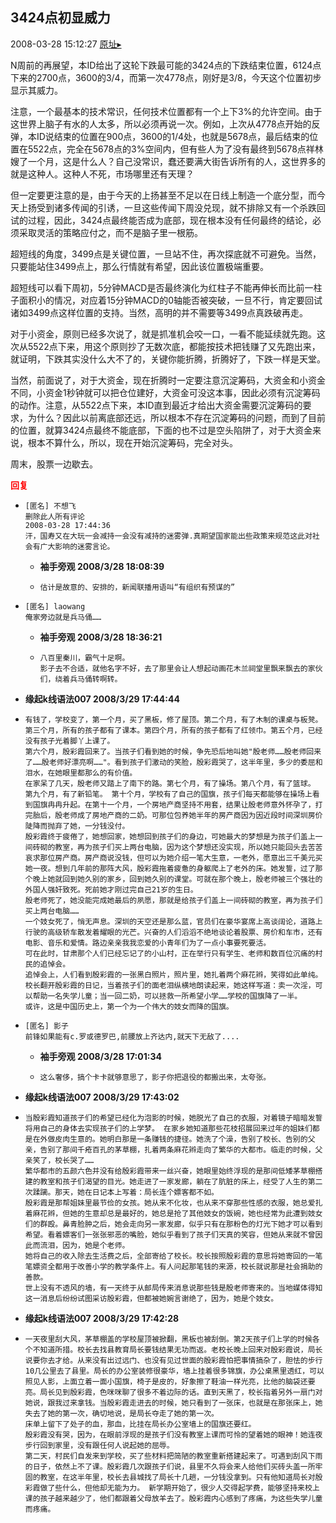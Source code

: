 ## 3424点初显威力
2008-03-28 15:12:27
[原址▸](http://www.fxgan.com/chan_time/2008_01_06/956.htm)


N周前的再展望，本ID给出了这轮下跌最可能的3424点的下跌结束位置，6124点下来的2700点，3600的3/4，而第一次4778点，刚好是3/8，今天这个位置初步显示其威力。

注意，一个最基本的技术常识，任何技术位置都有一个上下3%的允许空间。由于这世界上脑子有水的人太多，所以必须再说一次。例如，上次从4778点开始的反弹，本ID说结束的位置在900点，3600的1/4处，也就是5678点，最后结束的位置在5522点，完全在5678点的3%空间内，但有些人为了没有最终到5678点祥林嫂了一个月，这是什么人？自己没常识，蠢还要满大街告诉所有的人，这世界多的就是这种人。这种人不死，市场哪里还有天理？

但一定要更注意的是，由于今天的上扬甚至不足以在日线上制造一个底分型，而今天上扬受到诸多传闻的引诱，一旦这些传闻下周没兑现，就不排除又有一个杀跌回试的过程，因此，3424点最终能否成为底部，现在根本没有任何最终的结论，必须采取灵活的策略应付之，而不是脑子里一根筋。

超短线的角度，3499点是关键位置，一旦站不住，再次探底就不可避免。当然，只要能站住3499点上，那么行情就有希望，因此该位置极端重要。

超短线可以看下周初，5分钟MACD是否最终演化为红柱子不能再伸长而比前一柱子面积小的情况，对应着15分钟MACD的0轴能否被突破，一旦不行，肯定要回试诸如3499点这样位置的支持。当然，高明的并不需要等3499点真跌破再走。

对于小资金，原则已经多次说了，就是抓准机会咬一口，一看不能延续就先跑。这次从5522点下来，用这个原则抄了无数次底，都能按技术把钱赚了又先跑出来，就证明，下跌其实没什么大不了的，关键你能折腾，折腾好了，下跌一样是天堂。

当然，前面说了，对于大资金，现在折腾时一定要注意沉淀筹码，大资金和小资金不同，小资金1秒钟就可以把仓位建好，大资金可没这本事，因此必须有沉淀筹码的动作。注意，从5522点下来，本ID直到最近才给出大资金需要沉淀筹码的要求，为什么？因此以前离底部还远，所以根本不存在沉淀筹码的问题，而到了目前的位置，就算3424点最终不能底部，下面的也不过是空头陷阱了，对于大资金来说，根本不算什么，所以，现在开始沉淀筹码，完全对头。

周末，股票一边歇去。




**<font color='red'>回复</font>**


- ```
  [匿名] 不想飞
  删除此人所有评论
  2008-03-28 17:44:36
  汗，国寿又在大玩一会减持一会没有减持的迷雾弹.真期望国家能出些政策来规范这此对社会有广大影响的迷雾言论。
  ```
   - **袖手旁观 2008/3/28 18:08:39**
   - ```
     估计是故意的、安排的，新闻联播用语叫“有组织有预谋的”
     ```
- ```
  [匿名] laowang
  俺家旁边就是兵马俑……
  ```
   - **袖手旁观 2008/3/28 18:36:21**
   - ```
     八百里秦川，霸气十足啊。
     影子去不合适，就他名字不好，去了那里会让人想起动画花木兰祠堂里飘来飘去的家伙们，绕着兵马俑转啊转。
     ```
- **缘起k线语法007 2008/3/29 17:44:44**
- ```
  有钱了，学校变了，第一个月，买了黑板，修了屋顶。第二个月，有了木制的课桌与板凳。第三个月，所有的孩子都有了课本。第四个月，所有的孩子都有了红领巾。第五个月，已经没有孩子光着脚丫上课了。
  第六个月，殷彩霞回来了。当孩子们看到她的时候，争先恐后地叫她"殷老师……殷老师回来了……殷老师好漂亮啊……"。看到孩子们激动的笑脸，殷彩霞哭了，这半年里，多少的委屈和泪水，在她眼里都那么的有价值。
  在家呆了几天，殷老师又踏上了南下的路。第七个月，有了操场。第八个月，有了篮球。 第九个月，有了新铅笔。 第十个月，学校有了自己的国旗，孩子们每天都能够在操场上看到国旗冉冉升起。在第十一个月，一个房地产商坚持不用套，结果让殷老师意外怀孕了，打完胎后，殷老师成了房地产商的二奶。可那位包养她半年的房产商因为因近段时间深圳房价陡降而抛弃了她，一分钱没付。
  殷彩霞终于疲倦了，她想回家，她想回到孩子们的身边，可她最大的梦想是为孩子们盖上一间砖砌的教室，再为孩子们买上两台电脑，因为这个梦想还没实现，所以她只能回头去苦苦哀求那位房产商。房产商说没钱，但可以为她介绍一笔大生意，一老外，愿意出三千美元买她一夜。想到几年前的那阵大风，殷彩霞拖着疲惫的身躯爬上了老外的床。她发誓，过了那个晚上她就回到她久别的家乡，回到她久别的课堂。可就在那个晚上，殷老师被三个强壮的外国人强奸致死。死前她才刚过完自己21岁的生日。
  殷老师死了，她没能完成她最后的夙愿，那就是给孩子们盖上一间砖砌的教室，再为孩子们买上两台电脑……
  一个妓女死了，悄无声息。深圳的天空还是那么蓝，官员们在豪华宴席上高谈阔论，道路上行驶的高级轿车散发着耀眼的光芒。兴奋的人们滔滔不绝地谈论着股票、房价和车市，还有电影、音乐和爱情。路边亲亲我我恋爱的小青年们为了一点小事要死要活。
  可在此时，甘肃那个人们已经忘记了的小山村，正在举行只有学生、老师和数百位沉痛的村民的追悼会。
  追悼会上，人们看到殷彩霞的一张黑白照片，照片里，她扎着两个麻花辫，笑得如此单纯。校长翻开殷彩霞的日记，当着孩子们的面老泪纵横地朗读起来，她这样写道：卖一次淫，可以帮助一名失学儿童；当一回二奶，可以拯救一所希望小学……学校的国旗降了一半。
  或许，这是中国历史上，第一个为一个伟大的妓女而降的国旗。
  ```
- ```
  [匿名] 影子
  前锋如果能有c.罗或德罗巴,前腰放上齐达内,就天下无敌了....
  ```
   - **袖手旁观 2008/3/28 17:01:34**
   - ```
     这么奢侈，搞个卡卡就够意思了，影子你把退役的都搬出来，太夸张。
     ```
- **缘起k线语法007 2008/3/29 17:43:02**
- ```
  当殷彩霞知道孩子们的希望已经化为泡影的时候，她脱光了自己的衣服，对着镜子暗暗发誓将用自己的身体去实现孩子们的上学梦。 在家乡她知道那些花枝招展回来过年的姐妹们都是在外做皮肉生意的。她明白那是一条赚钱的捷径。她洗了个澡，告别了校长、告别的父亲，告别了那间千疮百孔的茅草棚，扎着两条麻花辫走向了繁华的大都市。临走的时候，父亲笑了，校长哭了……
  繁华都市的五颜六色并没有给殷彩霞带来一丝兴奋，她眼里始终浮现的是那间低矮茅草棚搭建的教室和孩子们渴望的目光。她走进了一家发廊，躺在了肮脏的床上，经受了人生的第二次蹂躏。那天，她在日记本上写着：局长连个嫖客都不如。
  殷彩霞是那帮姐妹里最节俭的女孩。她从来不化妆，也从来不穿那些性感的衣服，她总爱扎着麻花辫，但她的生意却总是最好的，她总是抢了其他妓女的饭碗，她也经常为此遭到妓女们的群殴。鼻青脸肿之后，她会走向另一家发廊，似乎只有在那粉色的灯光下她才可以看到希望。看着嫖客们一张张邪恶的嘴脸，她似乎看到了孩子们天真的笑容，但她从来就不曾因此而流泪，因为，她是个老师。
  她将自己的收入除去生活费之后，全部寄给了校长。校长按照殷彩霞的意思将她寄回的一笔笔嫖资全都用于改善小学的教学条件上。有人问起那笔钱的来源，校长就说那是社会捐助的善款。
  世上没有不透风的墙，有一天终于从邮局传来消息说那些钱是殷老师寄来的。当地媒体得知这一消息后纷纷试图采访殷彩霞，但都被她婉言谢绝了，因为，她是个妓女。
  ```
- **缘起k线语法007 2008/3/29 17:42:28**
- ```
  一天夜里刮大风，茅草棚盖的学校屋顶被掀翻，黑板也被刮倒。第2天孩子们上学的时候各个不知道所措。校长去找县教育局长要钱结果无功而返。老校长晚上回来对殷彩霞说，局长说要你去才给。从来没有出过远门、也没有见过世面的殷彩霞怕把事情搞杂了，胆怯的步行10几公里去了县里。局长的办公室装修很豪华，墙上挂着很多锦旗，办公桌黑里透红，可以照见人影，上面立着一面小国旗，椅子是皮的，好象擦了鞋油一样光亮，比他的脑袋还要亮。局长见到殷彩霞，色咪咪聊了很多不着边际的话。直到天黑了，校长指着另外一扇门对她说，跟我过来拿钱。当殷彩霞走进去的时候，她只看到了一张床，也就是在那张床上，她失去了她的第一次，确切地说，是局长夺走了她的第一次。
  床单上留下了处子的血，那血，比挂在局长办公室墙上的国旗还要红。
  殷彩霞没有哭，因为，在眼前浮现的是孩子们没有教室上课而可怜的望着她的眼神！她连夜步行回到家里，没有跟任何人说起她的屈辱。
  第二天，村民们自发来到学校，买了些材料把简陋的教室重新搭建起来了。可遇到刮风下雨的日子，依然上不了课。殷彩霞几次跟孩子们说，县里不久将会来人给他们买砖头盖一所牢固的教室，在这半年里，校长去县城找了局长十几趟，一分钱没拿到。只有他知道局长对殷彩霞做了些什么，但他却无能为力。 新学期开始了，很少人交得起学费，能够坚持来校上课的孩子越来越少了，他们都跟着父母放羊去了。殷彩霞内心感到了疼痛，为这些失学儿童而疼痛。
  ```
